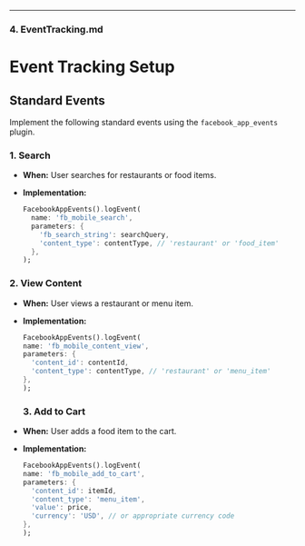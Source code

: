 ---

### **4. EventTracking.md**

# Event Tracking Setup

## Standard Events

Implement the following standard events using the `facebook_app_events` plugin.

### 1. Search

- **When:** User searches for restaurants or food items.
- **Implementation:**

  ```dart
  FacebookAppEvents().logEvent(
    name: 'fb_mobile_search',
    parameters: {
      'fb_search_string': searchQuery,
      'content_type': contentType, // 'restaurant' or 'food_item'
    },
  );
  ```

### 2. View Content

- **When:** User views a restaurant or menu item.
- **Implementation:**

  ```dart
  FacebookAppEvents().logEvent(
  name: 'fb_mobile_content_view',
  parameters: {
    'content_id': contentId,
    'content_type': contentType, // 'restaurant' or 'menu_item'
  },
  );
   ```
  ### 3. Add to Cart

- **When:** User adds a food item to the cart.
- **Implementation:**

  ```dart
  FacebookAppEvents().logEvent(
  name: 'fb_mobile_add_to_cart',
  parameters: {
    'content_id': itemId,
    'content_type': 'menu_item',
    'value': price,
    'currency': 'USD', // or appropriate currency code
  },
  );
   ```
